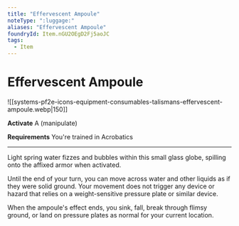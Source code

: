 ```yaml
---
title: "Effervescent Ampoule"
noteType: ":luggage:"
aliases: "Effervescent Ampoule"
foundryId: Item.nGU2OEgD2Fj5aoJC
tags:
  - Item
---
```


# Effervescent Ampoule
![[systems-pf2e-icons-equipment-consumables-talismans-effervescent-ampoule.webp|150]]

**Activate** A (manipulate)

**Requirements** You're trained in Acrobatics

* * *

Light spring water fizzes and bubbles within this small glass globe, spilling onto the affixed armor when activated.

Until the end of your turn, you can move across water and other liquids as if they were solid ground. Your movement does not trigger any device or hazard that relies on a weight-sensitive pressure plate or similar device.

When the ampoule's effect ends, you sink, fall, break through flimsy ground, or land on pressure plates as normal for your current location.
